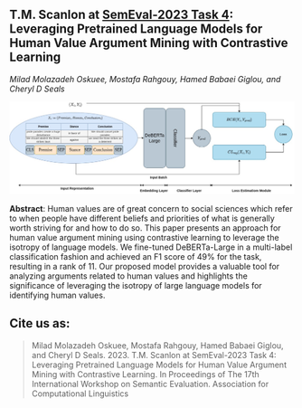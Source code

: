
## T.M. Scanlon at [SemEval-2023 Task 4](https://touche.webis.de/semeval23/touche23-web/index.html): Leveraging Pretrained Language Models for Human Value Argument Mining with Contrastive Learning
*Milad Molazadeh Oskuee, Mostafa Rahgouy, Hamed Babaei Giglou, and Cheryl D Seals*

![Diagram](images/diagram.jpg)

**Abstract**: Human values are of great concern to social sciences which refer to when people have different beliefs and priorities of what is generally worth striving for and how to do so. This paper presents an approach for human value argument mining using contrastive learning to leverage the isotropy of language models. We fine-tuned DeBERTa-Large in a multi-label classification fashion and achieved an F1 score of 49\% for the task, resulting in a rank of 11. Our proposed model provides a valuable tool for analyzing arguments related to human values and highlights the significance of leveraging the isotropy of large language models for identifying human values.

## Cite us as:

> Milad Molazadeh Oskuee, Mostafa Rahgouy, Hamed Babaei Giglou, and Cheryl D Seals. 2023. T.M. Scanlon at SemEval-2023 Task 4: Leveraging Pretrained Language Models for Human Value Argument Mining with Contrastive Learning. In Proceedings of The 17th International Workshop on Semantic Evaluation. Association for Computational Linguistics
